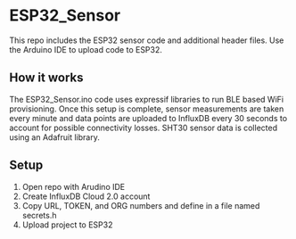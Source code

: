 # ESP32_Sensor
This repo includes the ESP32 sensor code and additional header files. Use the Arduino IDE to upload code to ESP32.
## How it works
The ESP32_Sensor.ino code uses expressif libraries to run BLE based WiFi provisioning. 
Once this setup is complete, sensor measurements are taken every minute and data points are uploaded to InfluxDB every 30 seconds to account for possible connectivity losses. 
SHT30 sensor data is collected using an Adafruit library.
## Setup
1. Open repo with Arudino IDE
2. Create InfluxDB Cloud 2.0 account
3. Copy URL, TOKEN, and ORG numbers and define in a file named secrets.h
4. Upload project to ESP32
